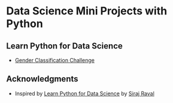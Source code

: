 # Data Science Mini Projects with Python

## Learn Python for Data Science
* [Gender Classification Challenge](https://github.com/UpcaseM/gender_classification_challenge)

## Acknowledgments

* Inspired by [Learn Python for Data Science](https://www.youtube.com/watch?v=T5pRlIbr6gg&list=PL2-dafEMk2A6QKz1mrk1uIGfHkC1zZ6UU) by [Siraj Raval](https://github.com/llSourcell)

